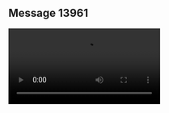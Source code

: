 ## Message 13961



![Video](https://data.iron-swords.co.il/2024/November/20/13961/13961_media.mp4)
